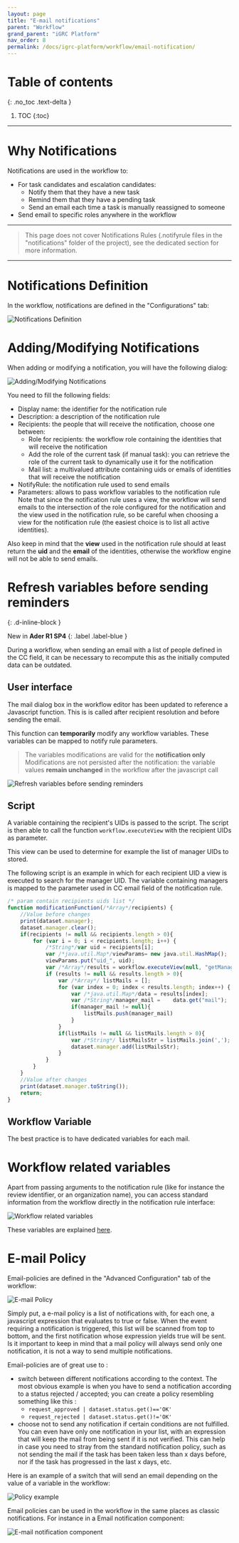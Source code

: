 ```yaml
---
layout: page
title: "E-mail notifications"
parent: "Workflow"
grand_parent: "iGRC Platform"
nav_order: 8
permalink: /docs/igrc-platform/workflow/email-notification/
---
```


# Table of contents
{: .no_toc .text-delta }

1. TOC
{:toc}
---

# Why Notifications  

Notifications are used in the workflow to:  

- For task candidates and escalation candidates:  
  - Notify them that they have a new task
  - Remind them that they have a pending task
  - Send an email each time a task is manually reassigned to someone
- Send email to specific roles anywhere in the workflow

---

> This page does not cover Notifications Rules (.notifyrule files in the "notifications" folder of the project), see the dedicated section for more information.

---

# Notifications Definition

In the workflow, notifications are defined in the "Configurations" tab:  

![Notifications Definition](../images/notifications_definition.png "Notifications Definition")

# Adding/Modifying Notifications

When adding or modifying a notification, you will have the following dialog:  

![Adding/Modifying Notifications](../images/notification_new.png "Adding/Modifying Notifications")

You need to fill the following fields:  

- Display name: the identifier for the notification rule
- Description: a description of the notification rule
- Recipients: the people that will receive the notification, choose one between:  
  - Role for recipients: the workflow role containing the identities that will receive the notification
  - Add the role of the current task (if manual task): you can retrieve the role of the current task to dynamically use it for the notification
  - Mail list: a multivalued attribute containing uids or emails of identities that will receive the notification  
- NotifyRule: the notification rule used to send emails
- Parameters: allows to pass workflow variables to the notification rule
Note that since the notification rule uses a view, the workflow will send emails to the intersection of the role configured for the notification and the view used in the notification rule, so be careful when choosing a view for the notification rule (the easiest choice is to list all active identities).  

Also keep in mind that the **view** used in the notification rule should at least return the **uid** and the **email** of the identities, otherwise the workflow engine will not be able to send emails.  

# Refresh variables before sending reminders
{: .d-inline-block }

New in **Ader R1 SP4**
{: .label .label-blue }

During a workflow, when sending an email with a list of people defined in the CC field, it can be necessary to recompute this as the initially computed data can be outdated.

## User interface

The mail dialog box in the workflow editor has been updated to reference a Javascript function. This is is called after recipient resolution and before sending the email.

This function can **temporarily** modify any workflow variables. These variables can be mapped to notify rule parameters.  

> The variables modifications are valid for the **notification only**  
> Modifications are not persisted after the notification: the variable values **remain unchanged** in the workflow after the javascript call

![Refresh variables before sending reminders](../images/Be_able_to_refresh_variables_before_sending_reminders.png "Refresh variables before sending reminders")

## Script

A variable containing the recipient's UIDs is passed to the script. The script is then able to call the function `workflow.executeView` with the recipient UIDs as parameter.

This view can be used to determine for example the list of manager UIDs to stored.

The following script is an example in which for each recipient UID a view is executed to search for the manager UID. The variable containing managers is mapped to the parameter used in CC email field of the notification rule.

```js  
/* param contain recipients uids list */
function modificationFunction(/*Array*/recipients) {
	//Value before changes
	print(dataset.manager);
	dataset.manager.clear();
	if(recipients != null && recipients.length > 0){
		for (var i = 0; i < recipients.length; i++) {
			/*String*/var uid = recipients[i];
			var /*java.util.Map*/viewParams= new java.util.HashMap();
			viewParams.put("uid_", uid);
			var /*Array*/results = workflow.executeView(null, "getManagers", viewParams);
			if (results != null && results.length > 0){
				var /*Array*/ listMails = [];
				for (var index = 0; index < results.length; index++) {
					var /*java.util.Map*/data = results[index];
					var /*String*/manager_mail = 	data.get("mail");
					if(manager_mail != null){
						listMails.push(manager_mail)
					}
				}
				if(listMails != null && listMails.length > 0){
					var /*String*/ listMailsStr = listMails.join(',');
					dataset.manager.add(listMailsStr);
				}
			}
		}
	}
	//Value after changes
	print(dataset.manager.toString());
	return;
}
```

## Workflow Variable

The best practice is to have dedicated variables for each mail.

# Workflow related variables

Apart from passing arguments to the notification rule (like for instance the review identifier, or an organization name), you can access standard information from the workflow directly in the notification rule interface:  

![Workflow related variables ](../images/task_url.png "Workflow related variables ")  

These variables are explained [here](igrc-platform/notification-rules/notification-macros.md).  

# E-mail Policy

Email-policies are defined in the "Advanced Configuration" tab of the workflow:  

![E-mail Policy](../images/email_policy.png "E-mail Policy")  

Simply put, a e-mail policy is a list of notifications with, for each one, a javascript expression that evaluates to true or false. When the event requiring a notification is triggered, this list will be scanned from top to bottom, and the first notification whose expression yields true will be sent. Is it important to keep in mind that a mail policy will always send only one notification, it is not a way to send multiple notifications.  

Email-policies are of great use to :  

- switch between different notifications according to the context. The most obvious example is when you have to send a notification according to a status rejected / accepted; you can create a policy resembling something like this :  
  - `request_approved | dataset.status.get()=='OK'`
  - `request_rejected | dataset.status.get()!='OK'`
- choose not to send any notification if certain conditions are not fulfilled. You can even have only one notification in your list, with an expression that will keep the mail from being sent if it is not verified. This can help in case you need to stray from the standard notification policy, such as not sending the mail if the task has been taken less than x days before, nor if the task has progressed in the last x days, etc.  

Here is an example of a switch that will send an email depending on the value of a variable in the workflow:  

![Policy example](../images/policy_example.png "Policy example")  

Email policies can be used in the workflow in the same places as classic notifications. For instance in a Email notification component:  

![E-mail notification component](../images/email_notification_component.png "E-mail notification component")
